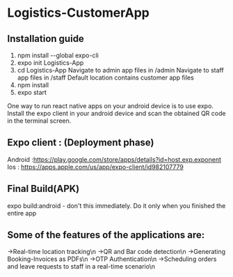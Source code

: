 # Logistics-CustomerApp

## Installation guide

1.	npm install --global expo-cli
2.	expo init Logistics-App
3.  cd Logistics-App
		Navigate to admin app files in /admin
		Navigate to staff app files in /staff
		Default location contains customer app files
4.  npm install
5.	expo start

One way to run react native apps on your android device is to use expo. 
Install the expo client in your android device and scan the obtained QR code in the terminal screen.

## Expo client : (Deployment phase)

Android :https://play.google.com/store/apps/details?id=host.exp.exponent 
Ios : https://apps.apple.com/us/app/expo-client/id982107779 

## Final Build(APK)

expo build:android - don't this immediately. Do it only when you finished the entire app

## Some of the features of the applications are:

->Real-time location tracking\n
->QR and Bar code detection\n
->Generating Booking-Invoices as PDFs\n
->OTP Authentication\n
->Scheduling orders and leave requests to staff in a real-time scenario\n
